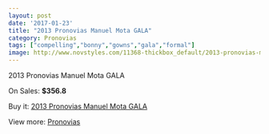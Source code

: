 ```yaml
---
layout: post
date: '2017-01-23'
title: "2013 Pronovias Manuel Mota GALA"
category: Pronovias
tags: ["compelling","bonny","gowns","gala","formal"]
image: http://www.novstyles.com/11368-thickbox_default/2013-pronovias-manuel-mota-gala.jpg
---
```

2013 Pronovias Manuel Mota GALA

On Sales: **$356.8**
<a href="https://www.novstyles.com/en/pronovias/8324-2013-pronovias-manuel-mota-gala.html"><amp-img layout="responsive" width="600" height="600" src="//www.novstyles.com/11368-thickbox_default/2013-pronovias-manuel-mota-gala.jpg" alt="2013 Pronovias Manuel Mota GALA 0" /></a>

Buy it: [2013 Pronovias Manuel Mota GALA](https://www.novstyles.com/en/pronovias/8324-2013-pronovias-manuel-mota-gala.html "2013 Pronovias Manuel Mota GALA")

View more: [Pronovias](https://www.novstyles.com/en/54-pronovias "Pronovias")